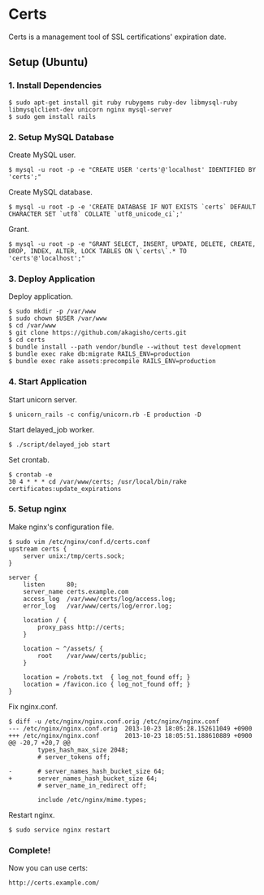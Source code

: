 # Certs

Certs is a management tool of SSL certifications' expiration date.

## Setup (Ubuntu)

### 1. Install Dependencies

    $ sudo apt-get install git ruby rubygems ruby-dev libmysql-ruby libmysqlclient-dev unicorn nginx mysql-server
    $ sudo gem install rails

### 2. Setup MySQL Database

Create MySQL user.

    $ mysql -u root -p -e "CREATE USER 'certs'@'localhost' IDENTIFIED BY 'certs';"

Create MySQL database.

    $ mysql -u root -p -e 'CREATE DATABASE IF NOT EXISTS `certs` DEFAULT CHARACTER SET `utf8` COLLATE `utf8_unicode_ci`;'

Grant.

    $ mysql -u root -p -e "GRANT SELECT, INSERT, UPDATE, DELETE, CREATE, DROP, INDEX, ALTER, LOCK TABLES ON \`certs\`.* TO 'certs'@'localhost';"

### 3. Deploy Application

Deploy application.

    $ sudo mkdir -p /var/www
    $ sudo chown $USER /var/www
    $ cd /var/www
    $ git clone https://github.com/akagisho/certs.git
    $ cd certs
    $ bundle install --path vendor/bundle --without test development
    $ bundle exec rake db:migrate RAILS_ENV=production
    $ bundle exec rake assets:precompile RAILS_ENV=production

### 4. Start Application

Start unicorn server.

    $ unicorn_rails -c config/unicorn.rb -E production -D

Start delayed_job worker.

    $ ./script/delayed_job start

Set crontab.

    $ crontab -e
    30 4 * * * cd /var/www/certs; /usr/local/bin/rake certificates:update_expirations

### 5. Setup nginx

Make nginx's configuration file.

    $ sudo vim /etc/nginx/conf.d/certs.conf
    upstream certs {
        server unix:/tmp/certs.sock;
    }
    
    server {
        listen      80;
        server_name certs.example.com
        access_log  /var/www/certs/log/access.log;
        error_log   /var/www/certs/log/error.log;
    
        location / {
            proxy_pass http://certs;
        }
    
        location ~ ^/assets/ {
            root    /var/www/certs/public;
        }
    
        location = /robots.txt  { log_not_found off; }
        location = /favicon.ico { log_not_found off; }
    }

Fix nginx.conf.

    $ diff -u /etc/nginx/nginx.conf.orig /etc/nginx/nginx.conf
    --- /etc/nginx/nginx.conf.orig  2013-10-23 18:05:28.152611049 +0900
    +++ /etc/nginx/nginx.conf       2013-10-23 18:05:51.188610889 +0900
    @@ -20,7 +20,7 @@
            types_hash_max_size 2048;
            # server_tokens off;
    
    -       # server_names_hash_bucket_size 64;
    +       server_names_hash_bucket_size 64;
            # server_name_in_redirect off;
    
            include /etc/nginx/mime.types;

Restart nginx.

    $ sudo service nginx restart

### Complete!

Now you can use certs:

    http://certs.example.com/

